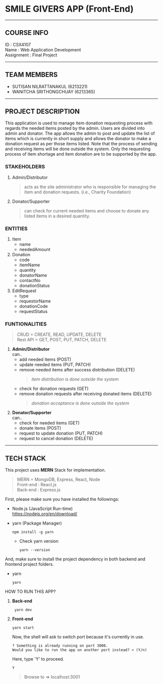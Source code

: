 # SMILE GIVERS APP (Front-End)
----------------------------------------------------

## COURSE INFO
ID : CSX4107 <br />
Name : Web Application Development <br />
Assignment : Final Project

----------------------------------------------------

## TEAM MEMBERS 
- SUTISAN NILRATTANAKUL (6213221) <br />
- WANITCHA SRITHONGCHUAY (6213365) 

----------------------------------------------------

## PROJECT DESCRIPTION
This application is used to manage item donation requesting process with regards the needed items posted by the admin. Users are divided into admin and donator. The app allows the admin to post and update the list of items which is currently in short supply and allows the donator to make a donation request as per those items listed. Note that the process of sending and receiving items will be done outside the system. Only the requesting process of item shortage and item donation are to be supported by the app.

### STAKEHOLDERS
1. Admin/Distributor 
   > acts as the site administrator who is responsible for managing the item and donation requests. (i.e., Charity Foundation)
2. Donator/Supporter
   > can check for current needed items and choose to donate any listed items in a desired quantity.

### ENTITIES
1. Item
   - name
   - neededAmount
2. Donation
   - code
   - itemName
   - quantity
   - donatorName
   - contactNo
   - donationStatus
3. EditRequest
   - type
   - requestorName
   - donationCode
   - requestStatus

### FUNTIONALITIES
> CRUD = CREATE, READ, UPDATE, DELETE <br />
> Rest API = GET, POST, PUT, PATCH, DELETE
1. **Admin/Distributor** <br />
   can..
   - add needed items (POST)
   - update needed items (PUT, PATCH)
   - remove needed items after success distribution (DELETE) <br />
     > *item distribution is done outside the system*
   - check for donation requests (GET)
   - remove donation requests after receiving donated items (DELETE) 
     > *donation acceptance is done outside the system*
2. **Donator/Supporter** <br />
   can..
   - check for needed items (GET)
   - donate items (POST)
   - request to update donation (PUT, PATCH)
   - request to cancel donation (DELETE)

----------------------------------------------------

## TECH STACK
This project uses **MERN** Stack for implementation.
> MERN = MongoDB, Express, React, Node <br />
> Front-end : React.js <br />
> Back-end : Express.js

First, please make sure you have installed the followings:
- Node.js (JavaScript Run-time) <br />
  https://nodejs.org/en/download/
  
- yarn (Package Manager)
  ```
  npm install -g yarn
  ```
  - Check yarn version
    ```
    yarn --version
    ```
And, make sure to install the project dependency in both backend and frontend project folders.
- yarn
  ```
  yarn
  ```

HOW TO RUN THIS APP?
1. **Back-end**
   ```
    yarn dev
   ```
2. **Front-end**
   ```
   yarn start
   ```
   Now, the shell will ask to switch port because it's currently in use.
   ```
   ? Something is already running on port 3000.
   Would you like to run the app on another port instead? » (Y/n) 
   ```
   Here, type 'Y' to proceed.
   ```
   Y
   ```
   > Browse to => localhost:3001
